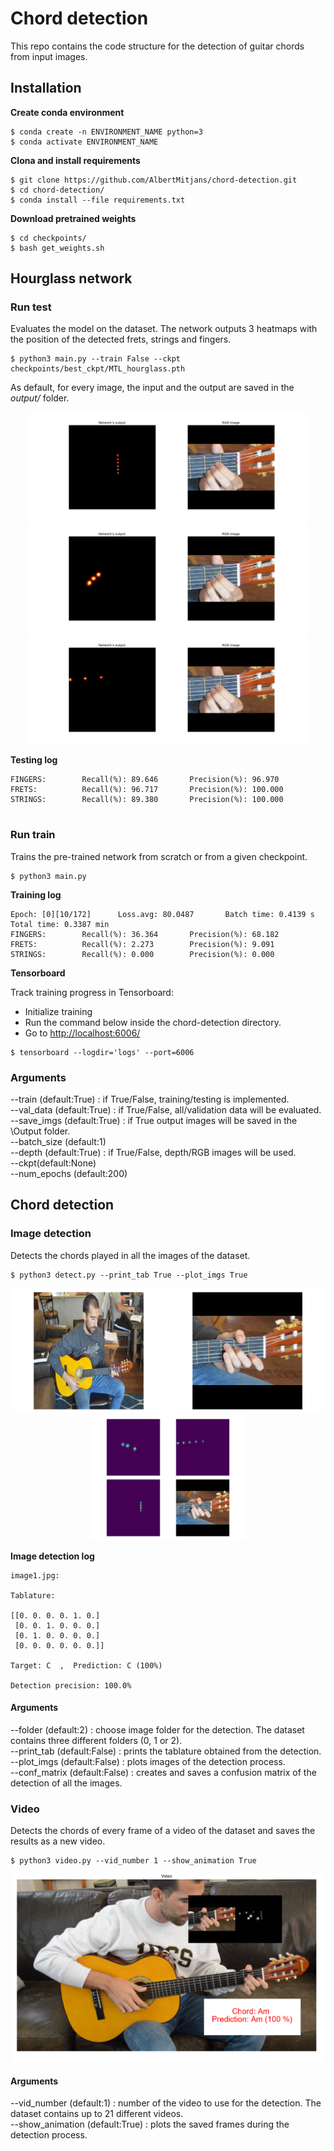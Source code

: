 # Chord detection
This repo contains the code structure for the detection of guitar chords from input images.

## Installation

**Create conda environment**
```
$ conda create -n ENVIRONMENT_NAME python=3
$ conda activate ENVIRONMENT_NAME
```

**Clona and install requirements**
```
$ git clone https://github.com/AlbertMitjans/chord-detection.git
$ cd chord-detection/
$ conda install --file requirements.txt
```
**Download pretrained weights**
```
$ cd checkpoints/
$ bash get_weights.sh
```

## Hourglass network

### Run test

Evaluates the model on the dataset. The network outputs 3 heatmaps with the position of the detected frets, strings and fingers.

```
$ python3 main.py --train False --ckpt checkpoints/best_ckpt/MTL_hourglass.pth
```

As default, for every image, the input and the output are saved in the *output/* folder.

<p align="center">
  <img width="450" height="175" src="assets/output1.png">
  <img width="450" height="175" src="assets/output2.png">
  <img width="450" height="175" src="assets/output3.png">
</p>

**Testing log**
```
FINGERS:        Recall(%): 89.646       Precision(%): 96.970
FRETS:          Recall(%): 96.717       Precision(%): 100.000
STRINGS:        Recall(%): 89.380       Precision(%): 100.000
   
```

### Run train

Trains the pre-trained network from scratch or from a given checkpoint.

```
$ python3 main.py
```

**Training log**
```
Epoch: [0][10/172]      Loss.avg: 80.0487       Batch time: 0.4139 s    Total time: 0.3387 min
FINGERS:        Recall(%): 36.364       Precision(%): 68.182
FRETS:          Recall(%): 2.273        Precision(%): 9.091
STRINGS:        Recall(%): 0.000        Precision(%): 0.000
```

**Tensorboard**

Track training progress in Tensorboard:
+ Initialize training
+ Run the command below inside the chord-detection directory.
+ Go to [http://localhost:6006/](http://localhost:6006/)

```
$ tensorboard --logdir='logs' --port=6006
```

### Arguments
--train (default:True) : if True/False, training/testing is implemented.  
--val_data (default:True) : if True/False, all/validation data will be evaluated.  
--save_imgs (default:True) : if True output images will be saved in the \Output folder.  
--batch_size (default:1)  
--depth (default:True) : if True/False, depth/RGB images will be used.  
--ckpt(default:None)  
--num_epochs (default:200)  

## Chord detection

### Image detection

Detects the chords played in all the images of the dataset.

```
$ python3 detect.py --print_tab True --plot_imgs True
```

<p align="center">
  <img width="250" height="200" src="assets/plot1.png">
  <img width="250" height="200" src="assets/plot2.png">
  <img width="250" height="200" src="assets/plot3.png">
</p>

**Image detection log**
```
image1.jpg:

Tablature:

[[0. 0. 0. 0. 1. 0.]
 [0. 0. 1. 0. 0. 0.]
 [0. 1. 0. 0. 0. 0.]
 [0. 0. 0. 0. 0. 0.]]

Target: C  ,  Prediction: C (100%)

Detection precision: 100.0%
```

#### Arguments
--folder (default:2) : choose image folder for the detection. The dataset contains three different folders (0, 1 or 2).  
--print_tab (default:False) : prints the tablature obtained from the detection.  
--plot_imgs (default:False) : plots images of the detection process.  
--conf_matrix (default:False) : creates and saves a confusion matrix of the detection of all the images.  

### Video

Detects the chords of every frame of a video of the dataset and saves the results as a new video.

```
$ python3 video.py --vid_number 1 --show_animation True
```

<p align="center">
  <img width="500" height="300" src="assets/video.PNG">
</p>

#### Arguments
--vid_number (default:1) : number of the video to use for the detection. The dataset contains up to 21 different videos.  
--show_animation (default:True) : plots the saved frames during the detection process.



